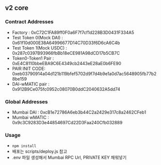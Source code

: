 ## v2 core

### Contract Addresses
- Factory : 0xC72C1FA89ff0F0a6F7f7cf1d228B3D0431F334A5
- Test Token 0(Mock DAI) : 0x61f10d000E38A64996677D14C70D33f6D6cA6C4b
- Test Token 1(Mock USDC) : 0x287c0397B93966fbBb18eCE981A98dCD17b5CB7C
- Token0-Token1 Pair :  0xE4C8110bbeEBA9C6E4349cb2443eE28aE0b6FE90
- PAIR INIT CODE: 0xeb03790914a04d121b119bfef5702d9f7d4b9e1a0d7ac5648905fb77b28be159
- DAI-wMATIC pair : 0x912B9Ce075fc0952c08070B0ddC2040632A5dd74
### Global Addresses
- Mumbai DAI : 0xcB1e72786A6eb3b44C2a2429e317c8a2462CFeb1
- Mumbai wMATIC : 0x9c3C9283D3e44854697Cd22D3Faa240Cfb032889

### Usage
- `npm install`
- 배포는 scripts/deploy.js 참고
- .env 파일 생성해서 Mumbai RPC Url, PRIVATE KEY 채워넣기
